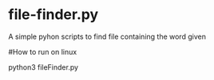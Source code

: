 # file-finder.py
A simple pyhon scripts to find file containing the word given

#How to run on  linux

python3 fileFinder.py <add what you want to find here>
